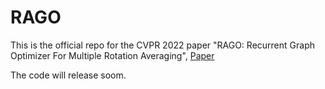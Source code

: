 # RAGO
This is the official repo for the CVPR 2022 paper "RAGO: Recurrent Graph Optimizer For Multiple Rotation Averaging", [Paper](https://openaccess.thecvf.com/content/CVPR2022/papers/Li_RAGO_Recurrent_Graph_Optimizer_for_Multiple_Rotation_Averaging_CVPR_2022_paper.pdf)

The code will release soom.